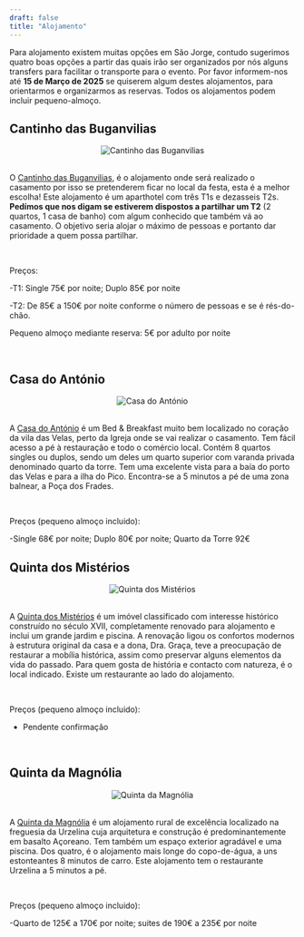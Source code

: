 ```yaml
---
draft: false
title: "Alojamento"
---
```


Para alojamento existem muitas opções em São Jorge, contudo sugerimos quatro boas opções a partir das quais irão ser organizados por nós alguns transfers para facilitar o transporte para o evento. Por favor informem-nos até **15 de Março de 2025** se quiserem algum destes alojamentos, para orientarmos e organizarmos as reservas. Todos os alojamentos podem incluir pequeno-almoço.

## Cantinho das Buganvilias

<div style="text-align: center;">
<img src="https://res.cloudinary.com/dbntshoo1/image/upload/v1724177889/buganvilias_dwokzx.jpg" alt="Cantinho das Buganvilias" style="max-width: 50%; height: auto;">
</div>

<br>


O <a href="https://www.cantinhodasbuganvilias.net/" class="custom-link">Cantinho das Buganvilias</a>, é o alojamento onde será realizado o casamento por isso se pretenderem ficar no local da festa, esta é a melhor escolha! Este alojamento é um aparthotel com três T1s e dezasseis T2s. **Pedímos que nos digam se estiverem dispostos a partilhar um T2** (2 quartos, 1 casa de banho) com algum conhecido que também vá ao casamento. O objetivo seria alojar o máximo de pessoas e portanto dar prioridade a quem possa partilhar.

<br>

Preços: 

-T1: Single 75€ por noite; Duplo 85€ por noite

-T2: De 85€ a 150€ por noite conforme o número de pessoas e se é rés-do-chão.

Pequeno almoço mediante reserva: 5€ por adulto por noite

<br>

## Casa do António

<div style="text-align: center;">
<img src="https://res.cloudinary.com/dbntshoo1/image/upload/v1724270041/casa-do-antonio_vdnr6u.jpg
" alt="Casa do António" style="max-width: 50%; height: auto;">
</div>

<br>

A <a href="https://casadoantonio.com/" class="custom-link">Casa do António</a> é um Bed & Breakfast muito bem localizado no coração da vila das Velas, perto da Igreja onde se vai realizar o casamento. Tem fácil acesso a pé à restauração e todo o comércio local. Contém 8 quartos singles ou duplos, sendo um deles um quarto superior com varanda privada denominado quarto da torre. Tem uma excelente vista para a baía do porto das Velas e para a ilha do Pico. Encontra-se a 5 minutos a pé de uma zona balnear, a Poça dos Frades.

<br>

Preços (pequeno almoço incluido): 

-Single 68€ por noite; Duplo 80€ por noite; Quarto da Torre 92€
<br>

## Quinta dos Mistérios

<div style="text-align: center;">
<img src="https://res.cloudinary.com/dbntshoo1/image/upload/v1724269977/misterios_hkjcte.jpg
" alt="Quinta dos Mistérios" style="max-width: 50%; height: auto;">
</div>

<br>

A <a href="https://quintadosmisterios.pt/" class="custom-link">Quinta dos Mistérios</a> é um imóvel classificado com interesse histórico construído no século XVII, completamente renovado para alojamento e inclui um grande jardim e piscina. A renovação ligou os confortos modernos à estrutura original da casa e a dona, Dra. Graça, teve a preocupação de restaurar a mobília histórica, assim como preservar alguns elementos da vida do passado. Para quem gosta de história e contacto com natureza, é o local indicado. Existe um restaurante ao lado do alojamento.

<br>

Preços (pequeno almoço incluido): 

- Pendente confirmação
<br>

## Quinta da Magnólia

<div style="text-align: center;">
<img src="https://res.cloudinary.com/dbntshoo1/image/upload/v1724269977/magnolias_azl3lp.jpg
" alt="Quinta da Magnólia" style="max-width: 50%; height: auto;">
</div>

<br>

A <a href="https://www.quintadamagnolia.com/" class="custom-link">Quinta da Magnólia</a> é um alojamento rural de excelência localizado na freguesia da Urzelina cuja arquitetura e construção é predominantemente em basalto Açoreano. Tem também um espaço exterior agradável e uma piscina. Dos quatro, é o alojamento mais longe do copo-de-água, a uns estonteantes 8 minutos de carro. Este alojamento tem o restaurante Urzelina a 5 minutos a pé.

<br>

Preços (pequeno almoço incluido):

-Quarto de 125€ a 170€ por noite; suites de 190€ a 235€ por noite
<br>